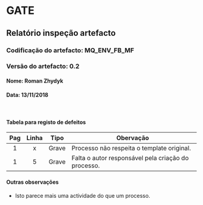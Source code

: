 # GATE
## Relatório inspeção artefacto
### Codificação do artefacto: MQ_ENV_FB_MF
### Versão do artefacto: 0.2
#### Nome: Roman Zhydyk
#### Data: 13/11/2018

</br>

#### Tabela para registo de defeitos
|Pag|Linha|Tipo|Obervação
|:---:|:---:|:---:|---
|1|x|Grave|Processo não respeita o template original.
|1|5|Grave|Falta o autor responsável pela criação do processo.

#### Outras observações
* Isto parece mais uma actividade do que um processo.

</br>
